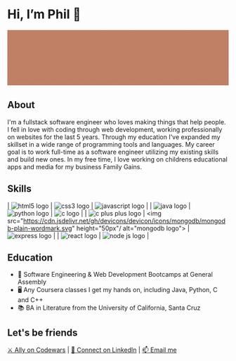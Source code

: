 <html>
<head>
</head>
<body>
  <h1>Hi, I’m Phil 👋 </h1>
  <img src="/banner.gif" alt="Image that reads "Phil Garbrecht, Full-Stack Software Engineer">         
  <h2>About</h2>      
  <p>I'm a fullstack software engineer who loves making things that help people. I fell in love with coding through web development, working professionally on websites for the last 5 years. Through my education I've expanded my skillset in a wide range of programming tools and languages. My career goal is to work full-time as a software engineer utilizing my existing skills and build new ones. In my free time, I love working on childrens educational apps and media for my business Family Gains.</p>                                                                                    
  <h2>Skills</h2>
                                                                                             
| <img src="https://cdn.jsdelivr.net/gh/devicons/devicon/icons/html5/html5-plain-wordmark.svg" height="50px" alt="html5 logo"/>  | <img src="https://cdn.jsdelivr.net/gh/devicons/devicon/icons/css3/css3-plain-wordmark.svg" height="50px" alt="css3 logo"/> | <img src="https://cdn.jsdelivr.net/gh/devicons/devicon/icons/javascript/javascript-plain.svg" height="50px" alt="javascript logo"/> |
| <img src="https://cdn.jsdelivr.net/gh/devicons/devicon/icons/java/java-plain-wordmark.svg" height="50px" alt="java logo"/>  | <img src="https://cdn.jsdelivr.net/gh/devicons/devicon/icons/python/python-plain-wordmark.svg" height="50px" alt="python logo"/> | <img src="https://cdn.jsdelivr.net/gh/devicons/devicon/icons/c/c-plain.svg" height="50px" alt="c logo"/> |
| <img src="https://cdn.jsdelivr.net/gh/devicons/devicon/icons/cplusplus/cplusplus-plain.svg" height="50px" alt="c plus plus logo"/>  | <img src="https://cdn.jsdelivr.net/gh/devicons/devicon/icons/mongodb/mongodb-plain-wordmark.svg" height="50px"/ alt="mongodb logo"> | <img src="https://cdn.jsdelivr.net/gh/devicons/devicon/icons/express/express-original-wordmark.svg" height="50px" alt="express logo"/> |
| <img src="https://cdn.jsdelivr.net/gh/devicons/devicon/icons/react/react-original-wordmark.svg" height="50px" alt="react logo"/>  | <img src="https://cdn.jsdelivr.net/gh/devicons/devicon/icons/nodejs/nodejs-plain-wordmark.svg" height="50px" alt="node js logo"/>
 |                       

  <h2>Education</h2>                                                                                                                 
  <ul>
<li>🥾 Software Engineering & Web Development Bootcamps at General Assembly</li>
<li>🖥️ Any Coursera classes I get my hands on, including Java, Python, C and C++</li>
<li>📚 BA in Literature from the University of California, Santa Cruz</li>
  </ul>
  <h2>Let's be friends</h2> 
  <a href = "https://www.codewars.com/users/pgarbrecht">⚔️ Ally on Codewars</a> | <a href = "https://www.linkedin.com/in/philgarbrecht/">🔗 Connect on LinkedIn</a> | <a href = "mailto: philgarbrecht@gmail.com">📫 Email me</a>                                                                                                                                                           
  </body>
</html>
